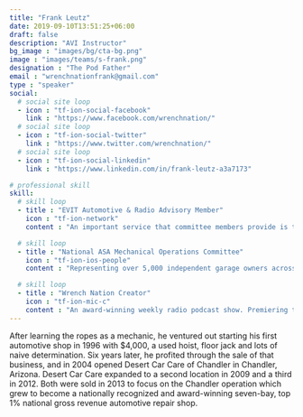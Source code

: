 ```yaml
---
title: "Frank Leutz"
date: 2019-09-10T13:51:25+06:00
draft: false
description: "AVI Instructor"
bg_image : "images/bg/cta-bg.png"
image : "images/teams/s-frank.png"
designation : "The Pod Father"
email : "wrenchnationfrank@gmail.com"
type : "speaker"
social:
  # social site loop
  - icon : "tf-ion-social-facebook"
    link : "https://www.facebook.com/wrenchnation/"
  # social site loop
  - icon : "tf-ion-social-twitter"
    link : "https://www.twitter.com/wrenchnation/"
  # social site loop
  - icon : "tf-ion-social-linkedin"
    link : "https://www.linkedin.com/in/frank-leutz-a3a7173"

# professional skill
skill:
  # skill loop
  - title : "EVIT Automotive & Radio Advisory Member"
    icon : "tf-ion-network"
    content : "An important service that committee members provide is to assist faculty in identifying job specific skills so that instruction will better reflect business/industry and further strengthen career and technical education."

  # skill loop
  - title : "National ASA Mechanical Operations Committee"
    icon : "tf-ion-ios-people"
    content : "Representing over 5,000 independent garage owners across the country which focuses on specific industry issues as they relate to the business of mechanical service and repair."

  # skill loop
  - title : "Wrench Nation Creator"
    icon : "tf-ion-mic-c"
    content : "An award-winning weekly radio podcast show. Premiering the unique & fascinating automotive talents & lifestyles of the industry."
---
```


After learning the ropes as a mechanic, he ventured out starting his first automotive shop in 1996 with $4,000, a used hoist, floor jack and lots of naive determination. Six years later, he profited through the sale of that business, and in 2004 opened Desert Car Care of Chandler in Chandler, Arizona.
Desert Car Care expanded to a second location in 2009 and a third in 2012. Both were sold in 2013 to focus on the Chandler operation which grew to become a nationally recognized and award-winning seven-bay, top 1% national gross revenue automotive repair shop.
